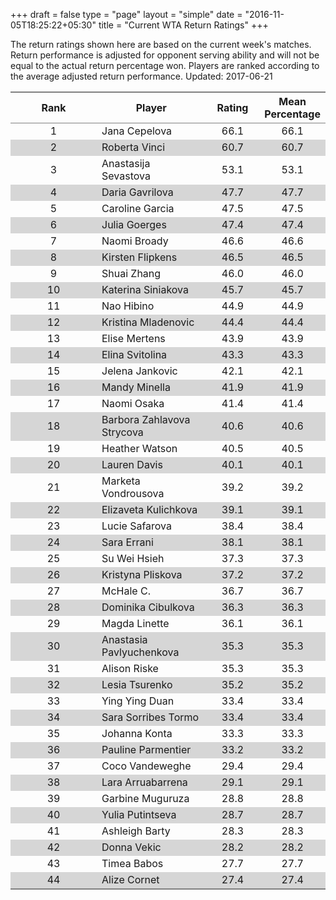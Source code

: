 +++
draft = false
type = "page" 
layout = "simple"
date = "2016-11-05T18:25:22+05:30"
title = "Current WTA Return Ratings"
+++

The return ratings shown here are based on the current week's matches. Return performance is adjusted for opponent serving ability and will not be equal to the actual return percentage won. Players are ranked according to the average adjusted return performance. Updated: 2017-06-21

<table class='gmisc_table' style='border-collapse: collapse; margin-top: 1em; margin-bottom: 1em;' >
<thead>
<tr>
<th style='border-bottom: 1px solid grey; border-top: 2px solid grey; text-align: center;'>Rank</th>
<th style='border-bottom: 1px solid grey; border-top: 2px solid grey; text-align: center;'>Player</th>
<th style='border-bottom: 1px solid grey; border-top: 2px solid grey; text-align: center;'>Rating</th>
<th style='border-bottom: 1px solid grey; border-top: 2px solid grey; text-align: center;'>Mean Percentage</th>
</tr>
</thead>
<tbody>
<tr>
<td style='width:40%; text-align: center;'>1</td>
<td style='width:40%; text-align: left;'>Jana Cepelova</td>
<td style='width:40%; text-align: center;'>66.1</td>
<td style='width:40%; text-align: center;'>66.1</td>
</tr>
<tr style='background-color: #d6d6d6;'>
<td style='width:40%; background-color: #d6d6d6; text-align: center;'>2</td>
<td style='width:40%; background-color: #d6d6d6; text-align: left;'>Roberta Vinci</td>
<td style='width:40%; background-color: #d6d6d6; text-align: center;'>60.7</td>
<td style='width:40%; background-color: #d6d6d6; text-align: center;'>60.7</td>
</tr>
<tr>
<td style='width:40%; text-align: center;'>3</td>
<td style='width:40%; text-align: left;'>Anastasija Sevastova</td>
<td style='width:40%; text-align: center;'>53.1</td>
<td style='width:40%; text-align: center;'>53.1</td>
</tr>
<tr style='background-color: #d6d6d6;'>
<td style='width:40%; background-color: #d6d6d6; text-align: center;'>4</td>
<td style='width:40%; background-color: #d6d6d6; text-align: left;'>Daria Gavrilova</td>
<td style='width:40%; background-color: #d6d6d6; text-align: center;'>47.7</td>
<td style='width:40%; background-color: #d6d6d6; text-align: center;'>47.7</td>
</tr>
<tr>
<td style='width:40%; text-align: center;'>5</td>
<td style='width:40%; text-align: left;'>Caroline Garcia</td>
<td style='width:40%; text-align: center;'>47.5</td>
<td style='width:40%; text-align: center;'>47.5</td>
</tr>
<tr style='background-color: #d6d6d6;'>
<td style='width:40%; background-color: #d6d6d6; text-align: center;'>6</td>
<td style='width:40%; background-color: #d6d6d6; text-align: left;'>Julia Goerges</td>
<td style='width:40%; background-color: #d6d6d6; text-align: center;'>47.4</td>
<td style='width:40%; background-color: #d6d6d6; text-align: center;'>47.4</td>
</tr>
<tr>
<td style='width:40%; text-align: center;'>7</td>
<td style='width:40%; text-align: left;'>Naomi Broady</td>
<td style='width:40%; text-align: center;'>46.6</td>
<td style='width:40%; text-align: center;'>46.6</td>
</tr>
<tr style='background-color: #d6d6d6;'>
<td style='width:40%; background-color: #d6d6d6; text-align: center;'>8</td>
<td style='width:40%; background-color: #d6d6d6; text-align: left;'>Kirsten Flipkens</td>
<td style='width:40%; background-color: #d6d6d6; text-align: center;'>46.5</td>
<td style='width:40%; background-color: #d6d6d6; text-align: center;'>46.5</td>
</tr>
<tr>
<td style='width:40%; text-align: center;'>9</td>
<td style='width:40%; text-align: left;'>Shuai Zhang</td>
<td style='width:40%; text-align: center;'>46.0</td>
<td style='width:40%; text-align: center;'>46.0</td>
</tr>
<tr style='background-color: #d6d6d6;'>
<td style='width:40%; background-color: #d6d6d6; text-align: center;'>10</td>
<td style='width:40%; background-color: #d6d6d6; text-align: left;'>Katerina Siniakova</td>
<td style='width:40%; background-color: #d6d6d6; text-align: center;'>45.7</td>
<td style='width:40%; background-color: #d6d6d6; text-align: center;'>45.7</td>
</tr>
<tr>
<td style='width:40%; text-align: center;'>11</td>
<td style='width:40%; text-align: left;'>Nao Hibino</td>
<td style='width:40%; text-align: center;'>44.9</td>
<td style='width:40%; text-align: center;'>44.9</td>
</tr>
<tr style='background-color: #d6d6d6;'>
<td style='width:40%; background-color: #d6d6d6; text-align: center;'>12</td>
<td style='width:40%; background-color: #d6d6d6; text-align: left;'>Kristina Mladenovic</td>
<td style='width:40%; background-color: #d6d6d6; text-align: center;'>44.4</td>
<td style='width:40%; background-color: #d6d6d6; text-align: center;'>44.4</td>
</tr>
<tr>
<td style='width:40%; text-align: center;'>13</td>
<td style='width:40%; text-align: left;'>Elise Mertens</td>
<td style='width:40%; text-align: center;'>43.9</td>
<td style='width:40%; text-align: center;'>43.9</td>
</tr>
<tr style='background-color: #d6d6d6;'>
<td style='width:40%; background-color: #d6d6d6; text-align: center;'>14</td>
<td style='width:40%; background-color: #d6d6d6; text-align: left;'>Elina Svitolina</td>
<td style='width:40%; background-color: #d6d6d6; text-align: center;'>43.3</td>
<td style='width:40%; background-color: #d6d6d6; text-align: center;'>43.3</td>
</tr>
<tr>
<td style='width:40%; text-align: center;'>15</td>
<td style='width:40%; text-align: left;'>Jelena Jankovic</td>
<td style='width:40%; text-align: center;'>42.1</td>
<td style='width:40%; text-align: center;'>42.1</td>
</tr>
<tr style='background-color: #d6d6d6;'>
<td style='width:40%; background-color: #d6d6d6; text-align: center;'>16</td>
<td style='width:40%; background-color: #d6d6d6; text-align: left;'>Mandy Minella</td>
<td style='width:40%; background-color: #d6d6d6; text-align: center;'>41.9</td>
<td style='width:40%; background-color: #d6d6d6; text-align: center;'>41.9</td>
</tr>
<tr>
<td style='width:40%; text-align: center;'>17</td>
<td style='width:40%; text-align: left;'>Naomi Osaka</td>
<td style='width:40%; text-align: center;'>41.4</td>
<td style='width:40%; text-align: center;'>41.4</td>
</tr>
<tr style='background-color: #d6d6d6;'>
<td style='width:40%; background-color: #d6d6d6; text-align: center;'>18</td>
<td style='width:40%; background-color: #d6d6d6; text-align: left;'>Barbora Zahlavova Strycova</td>
<td style='width:40%; background-color: #d6d6d6; text-align: center;'>40.6</td>
<td style='width:40%; background-color: #d6d6d6; text-align: center;'>40.6</td>
</tr>
<tr>
<td style='width:40%; text-align: center;'>19</td>
<td style='width:40%; text-align: left;'>Heather Watson</td>
<td style='width:40%; text-align: center;'>40.5</td>
<td style='width:40%; text-align: center;'>40.5</td>
</tr>
<tr style='background-color: #d6d6d6;'>
<td style='width:40%; background-color: #d6d6d6; text-align: center;'>20</td>
<td style='width:40%; background-color: #d6d6d6; text-align: left;'>Lauren Davis</td>
<td style='width:40%; background-color: #d6d6d6; text-align: center;'>40.1</td>
<td style='width:40%; background-color: #d6d6d6; text-align: center;'>40.1</td>
</tr>
<tr>
<td style='width:40%; text-align: center;'>21</td>
<td style='width:40%; text-align: left;'>Marketa Vondrousova</td>
<td style='width:40%; text-align: center;'>39.2</td>
<td style='width:40%; text-align: center;'>39.2</td>
</tr>
<tr style='background-color: #d6d6d6;'>
<td style='width:40%; background-color: #d6d6d6; text-align: center;'>22</td>
<td style='width:40%; background-color: #d6d6d6; text-align: left;'>Elizaveta Kulichkova</td>
<td style='width:40%; background-color: #d6d6d6; text-align: center;'>39.1</td>
<td style='width:40%; background-color: #d6d6d6; text-align: center;'>39.1</td>
</tr>
<tr>
<td style='width:40%; text-align: center;'>23</td>
<td style='width:40%; text-align: left;'>Lucie Safarova</td>
<td style='width:40%; text-align: center;'>38.4</td>
<td style='width:40%; text-align: center;'>38.4</td>
</tr>
<tr style='background-color: #d6d6d6;'>
<td style='width:40%; background-color: #d6d6d6; text-align: center;'>24</td>
<td style='width:40%; background-color: #d6d6d6; text-align: left;'>Sara Errani</td>
<td style='width:40%; background-color: #d6d6d6; text-align: center;'>38.1</td>
<td style='width:40%; background-color: #d6d6d6; text-align: center;'>38.1</td>
</tr>
<tr>
<td style='width:40%; text-align: center;'>25</td>
<td style='width:40%; text-align: left;'>Su Wei Hsieh</td>
<td style='width:40%; text-align: center;'>37.3</td>
<td style='width:40%; text-align: center;'>37.3</td>
</tr>
<tr style='background-color: #d6d6d6;'>
<td style='width:40%; background-color: #d6d6d6; text-align: center;'>26</td>
<td style='width:40%; background-color: #d6d6d6; text-align: left;'>Kristyna Pliskova</td>
<td style='width:40%; background-color: #d6d6d6; text-align: center;'>37.2</td>
<td style='width:40%; background-color: #d6d6d6; text-align: center;'>37.2</td>
</tr>
<tr>
<td style='width:40%; text-align: center;'>27</td>
<td style='width:40%; text-align: left;'>McHale C.</td>
<td style='width:40%; text-align: center;'>36.7</td>
<td style='width:40%; text-align: center;'>36.7</td>
</tr>
<tr style='background-color: #d6d6d6;'>
<td style='width:40%; background-color: #d6d6d6; text-align: center;'>28</td>
<td style='width:40%; background-color: #d6d6d6; text-align: left;'>Dominika Cibulkova</td>
<td style='width:40%; background-color: #d6d6d6; text-align: center;'>36.3</td>
<td style='width:40%; background-color: #d6d6d6; text-align: center;'>36.3</td>
</tr>
<tr>
<td style='width:40%; text-align: center;'>29</td>
<td style='width:40%; text-align: left;'>Magda Linette</td>
<td style='width:40%; text-align: center;'>36.1</td>
<td style='width:40%; text-align: center;'>36.1</td>
</tr>
<tr style='background-color: #d6d6d6;'>
<td style='width:40%; background-color: #d6d6d6; text-align: center;'>30</td>
<td style='width:40%; background-color: #d6d6d6; text-align: left;'>Anastasia Pavlyuchenkova</td>
<td style='width:40%; background-color: #d6d6d6; text-align: center;'>35.3</td>
<td style='width:40%; background-color: #d6d6d6; text-align: center;'>35.3</td>
</tr>
<tr>
<td style='width:40%; text-align: center;'>31</td>
<td style='width:40%; text-align: left;'>Alison Riske</td>
<td style='width:40%; text-align: center;'>35.3</td>
<td style='width:40%; text-align: center;'>35.3</td>
</tr>
<tr style='background-color: #d6d6d6;'>
<td style='width:40%; background-color: #d6d6d6; text-align: center;'>32</td>
<td style='width:40%; background-color: #d6d6d6; text-align: left;'>Lesia Tsurenko</td>
<td style='width:40%; background-color: #d6d6d6; text-align: center;'>35.2</td>
<td style='width:40%; background-color: #d6d6d6; text-align: center;'>35.2</td>
</tr>
<tr>
<td style='width:40%; text-align: center;'>33</td>
<td style='width:40%; text-align: left;'>Ying Ying Duan</td>
<td style='width:40%; text-align: center;'>33.4</td>
<td style='width:40%; text-align: center;'>33.4</td>
</tr>
<tr style='background-color: #d6d6d6;'>
<td style='width:40%; background-color: #d6d6d6; text-align: center;'>34</td>
<td style='width:40%; background-color: #d6d6d6; text-align: left;'>Sara Sorribes Tormo</td>
<td style='width:40%; background-color: #d6d6d6; text-align: center;'>33.4</td>
<td style='width:40%; background-color: #d6d6d6; text-align: center;'>33.4</td>
</tr>
<tr>
<td style='width:40%; text-align: center;'>35</td>
<td style='width:40%; text-align: left;'>Johanna Konta</td>
<td style='width:40%; text-align: center;'>33.3</td>
<td style='width:40%; text-align: center;'>33.3</td>
</tr>
<tr style='background-color: #d6d6d6;'>
<td style='width:40%; background-color: #d6d6d6; text-align: center;'>36</td>
<td style='width:40%; background-color: #d6d6d6; text-align: left;'>Pauline Parmentier</td>
<td style='width:40%; background-color: #d6d6d6; text-align: center;'>33.2</td>
<td style='width:40%; background-color: #d6d6d6; text-align: center;'>33.2</td>
</tr>
<tr>
<td style='width:40%; text-align: center;'>37</td>
<td style='width:40%; text-align: left;'>Coco Vandeweghe</td>
<td style='width:40%; text-align: center;'>29.4</td>
<td style='width:40%; text-align: center;'>29.4</td>
</tr>
<tr style='background-color: #d6d6d6;'>
<td style='width:40%; background-color: #d6d6d6; text-align: center;'>38</td>
<td style='width:40%; background-color: #d6d6d6; text-align: left;'>Lara Arruabarrena</td>
<td style='width:40%; background-color: #d6d6d6; text-align: center;'>29.1</td>
<td style='width:40%; background-color: #d6d6d6; text-align: center;'>29.1</td>
</tr>
<tr>
<td style='width:40%; text-align: center;'>39</td>
<td style='width:40%; text-align: left;'>Garbine Muguruza</td>
<td style='width:40%; text-align: center;'>28.8</td>
<td style='width:40%; text-align: center;'>28.8</td>
</tr>
<tr style='background-color: #d6d6d6;'>
<td style='width:40%; background-color: #d6d6d6; text-align: center;'>40</td>
<td style='width:40%; background-color: #d6d6d6; text-align: left;'>Yulia Putintseva</td>
<td style='width:40%; background-color: #d6d6d6; text-align: center;'>28.7</td>
<td style='width:40%; background-color: #d6d6d6; text-align: center;'>28.7</td>
</tr>
<tr>
<td style='width:40%; text-align: center;'>41</td>
<td style='width:40%; text-align: left;'>Ashleigh Barty</td>
<td style='width:40%; text-align: center;'>28.3</td>
<td style='width:40%; text-align: center;'>28.3</td>
</tr>
<tr style='background-color: #d6d6d6;'>
<td style='width:40%; background-color: #d6d6d6; text-align: center;'>42</td>
<td style='width:40%; background-color: #d6d6d6; text-align: left;'>Donna Vekic</td>
<td style='width:40%; background-color: #d6d6d6; text-align: center;'>28.2</td>
<td style='width:40%; background-color: #d6d6d6; text-align: center;'>28.2</td>
</tr>
<tr>
<td style='width:40%; text-align: center;'>43</td>
<td style='width:40%; text-align: left;'>Timea Babos</td>
<td style='width:40%; text-align: center;'>27.7</td>
<td style='width:40%; text-align: center;'>27.7</td>
</tr>
<tr style='background-color: #d6d6d6;'>
<td style='width:40%; background-color: #d6d6d6; border-bottom: 2px solid grey; text-align: center;'>44</td>
<td style='width:40%; background-color: #d6d6d6; border-bottom: 2px solid grey; text-align: left;'>Alize Cornet</td>
<td style='width:40%; background-color: #d6d6d6; border-bottom: 2px solid grey; text-align: center;'>27.4</td>
<td style='width:40%; background-color: #d6d6d6; border-bottom: 2px solid grey; text-align: center;'>27.4</td>
</tr>
</tbody>
</table>
